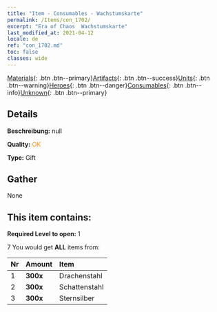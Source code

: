 ```yaml
---
title: "Item - Consumables - Wachstumskarte"
permalink: /Items/con_1702/
excerpt: "Era of Chaos  Wachstumskarte"
last_modified_at: 2021-04-12
locale: de
ref: "con_1702.md"
toc: false
classes: wide
---
```

 [Materials](/de/Items/){: .btn .btn--primary}[Artifacts](/de/Items/Artifacts/){: .btn .btn--success}[Units](/de/Items/Units/){: .btn .btn--warning}[Heroes](/de/Items/Heroes/){: .btn .btn--danger}[Consumables](/de/Items/Consumables/){: .btn .btn--info}[Unknown](/de/Items/Unknown/){: .btn .btn--primary}

## Details
 **Beschreibung:** null

 **Quality:** <span style="color: #FF8C00">OK</span>

 **Type:** Gift

## Gather

  None

## This item contains:

 **Required Level to open:** 1

 7 You would get **ALL** items  from:

  | Nr | Amount |     Item    |
  |:---|:-------|:------------|
  | 1 |  **300x** | Drachenstahl |  | 
  | 2 |  **300x** | Schattenstahl |  | 
  | 3 |  **300x** | Sternsilber |  | 
